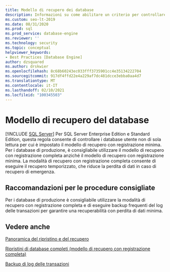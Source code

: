 ```yaml
---
title: Modello di recupero dei database
description: Informazioni su come abilitare un criterio per controllare il modello di recupero di backup per i database utente per ridurre la perdita di dati.
ms.custom: seo-lt-2019
ms.date: 08/31/2020
ms.prod: sql
ms.prod_service: database-engine
ms.reviewer: ''
ms.technology: security
ms.topic: conceptual
helpviewer_keywords:
- Best Practices [Database Engine]
author: dzsquared
ms.author: drskwier
ms.openlocfilehash: 8c68b60243ec033fff3735901cc4e35134222704
ms.sourcegitcommit: 917df4ffd22e4a229af7dc481dcce3ebba0aa4d7
ms.translationtype: MT
ms.contentlocale: it-IT
ms.lasthandoff: 02/10/2021
ms.locfileid: "100345503"
---
```

# <a name="database-recovery-model"></a>Modello di recupero del database
 [!INCLUDE [SQL Server](../../includes/applies-to-version/sqlserver.md)]
  Per SQL Server Enterprise Edition e Standard Edition, questa regola consente di controllare i database utente non di sola lettura per cui è impostato il modello di recupero con registrazione minima. Per i database di produzione, è consigliabile utilizzare il modello di recupero con registrazione completa anziché il modello di recupero con registrazione minima. La modalità di recupero con registrazione completa consente di eseguire il recupero temporizzato, che riduce la perdita di dati in caso di recupero di emergenza.
  
## <a name="best-practices-recommendations"></a>Raccomandazioni per le procedure consigliate  
 Per i database di produzione è consigliabile utilizzare la modalità di recupero con registrazione completa e di eseguire backup frequenti del log delle transazioni per garantire una recuperabilità con perdita di dati minima.
  
## <a name="see-also"></a>Vedere anche 
  
 [Panoramica del ripristino e del recupero](../backup-restore/restore-and-recovery-overview-sql-server.md)   
  
 [Ripristini di database completi (modello di recupero con registrazione completa)](../backup-restore/complete-database-restores-full-recovery-model.md)  

 [Backup di log delle transazioni](../backup-restore/transaction-log-backups-sql-server.md)   
  
